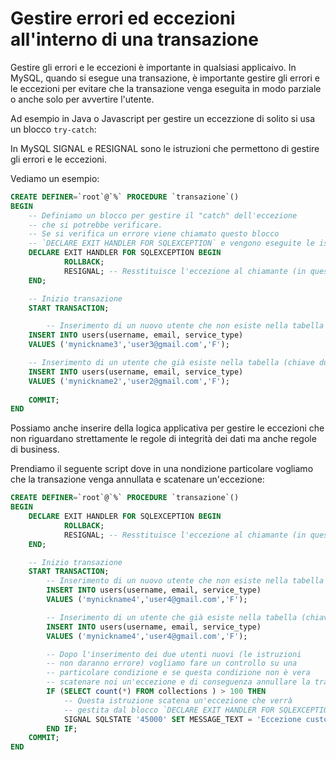 # Gestire errori ed eccezioni all'interno di una transazione

Gestire gli errori e le eccezioni è importante in qualsiasi applicaivo. In MySQL, quando si esegue una transazione, è importante gestire gli errori e le eccezioni per evitare che la transazione venga eseguita in modo parziale o anche solo per avvertire l'utente.

Ad esempio in Java o Javascript per gestire un eccezzione di solito si usa un blocco `try-catch`:

In MySQL SIGNAL e RESIGNAL sono le istruzioni che permettono di gestire gli errori e le eccezioni.

Vediamo un esempio:

```sql
CREATE DEFINER=`root`@`%` PROCEDURE `transazione`()
BEGIN
    -- Definiamo un blocco per gestire il "catch" dell'eccezione
    -- che si potrebbe verificare.
    -- Se si verifica un errore viene chiamato questo blocco 
    -- `DECLARE EXIT HANDLER FOR SQLEXCEPTION` e vengono eseguite le istruzioni al suo interno (un ROLLBACK).
    DECLARE EXIT HANDLER FOR SQLEXCEPTION BEGIN
            ROLLBACK;
            RESIGNAL; -- Resstituisce l'eccezione al chiamante (in questo caso il client MySQL)
    END;

    -- Inizio transazione
    START TRANSACTION;

        -- Inserimento di un nuovo utente che non esiste nella tabella
    INSERT INTO users(username, email, service_type) 
    VALUES ('mynickname3','user3@gmail.com','F');

    -- Inserimento di un utente che già esiste nella tabella (chiave duplicata)
    INSERT INTO users(username, email, service_type) 
    VALUES ('mynickname2','user2@gmail.com','F');
    
    COMMIT;
END
```

Possiamo anche inserire della logica applicativa per gestire le eccezioni che non riguardano strettamente le regole di integrità dei dati ma anche regole di business.

Prendiamo il seguente script dove in una nondizione particolare vogliamo che la transazione venga annullata e scatenare un'eccezione:

```sql
CREATE DEFINER=`root`@`%` PROCEDURE `transazione`()
BEGIN
    DECLARE EXIT HANDLER FOR SQLEXCEPTION BEGIN
            ROLLBACK;
            RESIGNAL; -- Resstituisce l'eccezione al chiamante (in questo caso il client MySQL)
    END;

    -- Inizio transazione
    START TRANSACTION;
        -- Inserimento di un nuovo utente che non esiste nella tabella
        INSERT INTO users(username, email, service_type) 
        VALUES ('mynickname4','user4@gmail.com','F');

        -- Inserimento di un utente che già esiste nella tabella (chiave duplicata)
        INSERT INTO users(username, email, service_type) 
        VALUES ('mynickname4','user4@gmail.com','F');

        -- Dopo l'inserimento dei due utenti nuovi (le istruzioni
        -- non daranno errore) vogliamo fare un controllo su una
        -- particolare condizione e se questa condizione non è vera 
        -- scatenare noi un'eccezione e di conseguenza annullare la transazione.
        IF (SELECT count(*) FROM collections ) > 100 THEN
            -- Questa istruzione scatena un'eccezione che verrà 
            -- gestita dal blocco `DECLARE EXIT HANDLER FOR SQLEXCEPTION`
            SIGNAL SQLSTATE '45000' SET MESSAGE_TEXT = 'Eccezione custom';
        END IF;    
    COMMIT;
END
```

